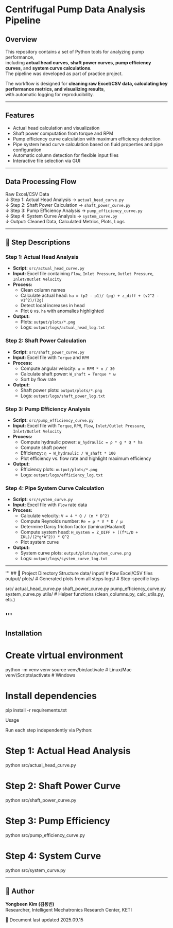 # Centrifugal Pump Data Analysis Pipeline

## Overview
This repository contains a set of Python tools for analyzing pump performance,  
including **actual head curves**, **shaft power curves**, **pump efficiency curves**, and **system curve calculations**.  
The pipeline was developed as part of practice project.  

The workflow is designed for **cleaning raw Excel/CSV data, calculating key performance metrics, and visualizing results**,  
with automatic logging for reproducibility.

---

## Features
- Actual head calculation and visualization
- Shaft power computation from torque and RPM
- Pump efficiency curve calculation with maximum efficiency detection
- Pipe system head curve calculation based on fluid properties and pipe configuration
- Automatic column detection for flexible input files
- Interactive file selection via GUI

---

## Data Processing Flow
Raw Excel/CSV Data  
↓ Step 1: Actual Head Analysis → `actual_head_curve.py`  
↓ Step 2: Shaft Power Calculation → `shaft_power_curve.py`  
↓ Step 3: Pump Efficiency Analysis → `pump_efficiency_curve.py`  
↓ Step 4: System Curve Analysis → `system_curve.py`  
↓ Output: Cleaned Data, Calculated Metrics, Plots, Logs

---

## 📝 Step Descriptions

### Step 1: Actual Head Analysis
- **Script:** `src/actual_head_curve.py`
- **Input:** Excel file containing `Flow`, `Inlet Pressure`, `Outlet Pressure`, `Inlet/Outlet Velocity`
- **Process:**
  - Clean column names
  - Calculate actual head: `ha = (p2 - p1)/ (ρg) + z_diff + (v2^2 - v1^2)/(2g)`
  - Detect local increases in head
  - Plot `Q` vs. `ha` with anomalies highlighted
- **Output:**  
  - Plots: `output/plots/*.png`
  - Logs: `output/logs/actual_head_log.txt`

### Step 2: Shaft Power Calculation
- **Script:** `src/shaft_power_curve.py`
- **Input:** Excel file with `Torque` and `RPM`
- **Process:**
  - Compute angular velocity: `ω = RPM * π / 30`
  - Calculate shaft power: `W_shaft = Torque * ω`
  - Sort by flow rate
- **Output:**  
  - Shaft power plots: `output/plots/*.png`
  - Logs: `output/logs/shaft_power_log.txt`

### Step 3: Pump Efficiency Analysis
- **Script:** `src/pump_efficiency_curve.py`
- **Input:** Excel file with `Torque`, `RPM`, `Flow`, `Inlet/Outlet Pressure`, `Inlet/Outlet Velocity`
- **Process:**
  - Compute hydraulic power: `W_hydraulic = ρ * g * Q * ha`
  - Compute shaft power
  - Efficiency: `η = W_hydraulic / W_shaft * 100`
  - Plot efficiency vs. flow rate and highlight maximum efficiency
- **Output:**  
  - Efficiency plots: `output/plots/*.png`
  - Logs: `output/logs/efficiency_log.txt`

### Step 4: Pipe System Curve Calculation
- **Script:** `src/system_curve.py`
- **Input:** Excel file with `Flow` rate data
- **Process:**
  - Calculate velocity: `V = 4 * Q / (π * D^2)`
  - Compute Reynolds number: `Re = ρ * V * D / μ`
  - Determine Darcy friction factor (laminar/Haaland)
  - Compute system head: `H_system = Z_DIFF + ((f*L/D + ΣKL)/(2*g*A^2)) * Q^2`
  - Plot system curve
- **Output:**  
  - System curve plots: `output/plots/system_curve.png`
  - Logs: `output/logs/system_curve_log.txt`

---

''' ## 📂 Project Directory Structure
data/
input/ # Raw Excel/CSV files
output/
plots/ # Generated plots from all steps
logs/ # Step-specific logs

src/
actual_head_curve.py
shaft_power_curve.py
pump_efficiency_curve.py
system_curve.py
utils/ # Helper functions (clean_columns.py, calc_utils.py, etc.)

'''
---

## Installation

# Create virtual environment
python -m venv venv
source venv/bin/activate  # Linux/Mac
venv\Scripts\activate     # Windows

# Install dependencies
pip install -r requirements.txt

Usage

Run each step independently via Python:
# Step 1: Actual Head Analysis
python src/actual_head_curve.py

# Step 2: Shaft Power Curve
python src/shaft_power_curve.py

# Step 3: Pump Efficiency
python src/pump_efficiency_curve.py

# Step 4: System Curve
python src/system_curve.py


---

## 👤 Author
**Yongbeen Kim (김용빈)**  
Researcher, Intelligent Mechatronics Research Center, KETI


📅 Document last updated 2025.09.15

